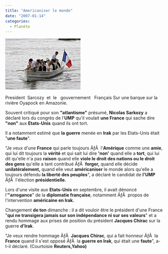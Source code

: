 ```yaml
---
title: "Americaniser le monde"
date: "2007-01-14"
categories: 
  - Planéte
---
```


[![2320073428_53985fd9f1_m.jpg](../uploads/2008/06/2320073428_53985fd9f1_m.jpg)](../uploads/2008/06/2320073428_53985fd9f1_m.jpg "2320073428_53985fd9f1_m.jpg")

President  Sarcozy  et  le   gouvernement   Français Sur une barque sur la rivière Oyapock en Amazonie.

Souvent critiqué pour son **"atlantisme"** présumé, **Nicolas Sarkozy** a déclaré lors du congrès de l'**UMP** qu'il voulait **une France** qui sache dire **"non"** aux **Etats-Unis** quand ils ont tort.

Il a notamment estimé que **la guerre** menée en **Irak** par les Etats-Unis était "**une faute**".

"Je veux d'une **France** qui parle toujours ÃƒÂ  l'**Amérique** comme une **amie**, qui lui dit toujours la **vérité** et qui sait lui dire **'non'** quand elle a **tort**, qui lui dit qu'elle n'a pas **raison** quand elle **viole le droit des nations ou le droit des gens** qu'elle a tant contribué ÃƒÂ  **forger,** quand elle décide **unilatéralement,** quand elle veut **américaniser** le monde alors qu'elle a toujours défendu **la liberté des peuples**", a déclaré le candidat de **l'UMP** ÃƒÂ  l'élection **présidentielle.**

Lors d'une visite aux **Etats-Unis** en septembre, il avait dénoncé l'**"arrogance**" de la **diplomatie française**, notamment ÃƒÂ  propos de l'intervention **américaine en Irak.**

Changement **de ton** dimanche : il a dit vouloir être le président d'une France "**qui ne transigera jamais sur son indépendance ni sur ses valeurs**" et a rendu hommage aux prises de position du président **Jacques Chirac** sur la guerre **d'Irak**.

"Je veux rendre hommage ÃƒÂ  **Jacques Chirac**, qui a fait honneur ÃƒÂ  la **France** quand il s'est opposé ÃƒÂ  la **guerre en Irak**, qui était une **faute**", a-t-il déclaré. (Courtoisie **Reuters,Yahoo)**
